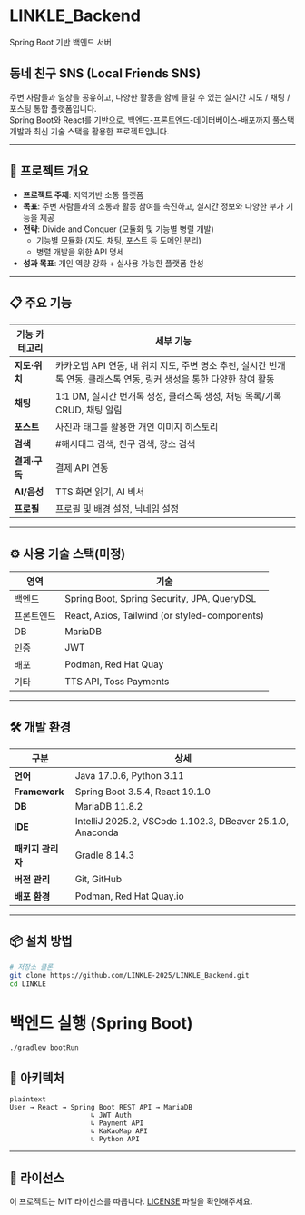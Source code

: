# LINKLE_Backend
Spring Boot 기반 백엔드 서버


## 동네 친구 SNS (Local Friends SNS)

주변 사람들과 일상을 공유하고, 다양한 활동을 함께 즐길 수 있는 실시간 지도 / 채팅 / 포스팅 통합 플랫폼입니다.  
Spring Boot와 React를 기반으로, 백엔드-프론트엔드-데이터베이스-배포까지 풀스택 개발과 최신 기술 스택을 활용한 프로젝트입니다.

---

## 📌 프로젝트 개요

- **프로젝트 주제**: 지역기반 소통 플랫폼
- **목표**: 주변 사람들과의 소통과 활동 참여를 촉진하고, 실시간 정보와 다양한 부가 기능을 제공
- **전략**: Divide and Conquer (모듈화 및 기능별 병렬 개발)
  - 기능별 모듈화 (지도, 채팅, 포스트 등 도메인 분리)
  - 병렬 개발을 위한 API 명세
- **성과 목표**: 개인 역량 강화 + 실사용 가능한 플랫폼 완성

---

## 📋 주요 기능

| 기능 카테고리   | 세부 기능                                                                    |
|-----------|--------------------------------------------------------------------------|
| **지도·위치** | 카카오맵 API 연동, 내 위치 지도, 주변 명소 추천, 실시간 번개톡 연동, 클래스톡 연동, 링커 생성을 통한 다양한 참여 활동 |
| **채팅**    | 1:1 DM, 실시간 번개톡 생성, 클래스톡 생성, 채팅 목록/기록 CRUD, 채팅 알림                        |
| **포스트**   | 사진과 태그를 활용한 개인 이미지 히스토리                                                  |
| **검색**    | #해시태그 검색, 친구 검색, 장소 검색                                                   |
| **결제·구독** | 결제 API 연동                                                                |
| **AI/음성** | TTS 화면 읽기, AI 비서                                                         |
| **프로필**   | 프로필 및 배경 설정, 닉네임 설정                                                      |

---


## ⚙ 사용 기술 스택(미정)
| 영역    | 기술                                            |
|-------|-----------------------------------------------|
| 백엔드   | Spring Boot, Spring Security, JPA, QueryDSL   |
| 프론트엔드 | React, Axios, Tailwind (or styled-components) |
| DB    | MariaDB                                       |
| 인증    | JWT                                           |
| 배포    | Podman, Red Hat Quay                          |
| 기타    | TTS API, Toss Payments                        |

---

## 🛠 개발 환경

| 구분            | 상세                                                        |
|---------------|-----------------------------------------------------------|
| **언어**        | Java 17.0.6, Python 3.11                                  |
| **Framework** | Spring Boot 3.5.4, React 19.1.0                           |
| **DB**        | MariaDB 11.8.2                                            |
| **IDE**       | IntelliJ 2025.2, VSCode 1.102.3, DBeaver 25.1.0, Anaconda |
| **패키지 관리자**   | Gradle 8.14.3                                             |
| **버전 관리**     | Git, GitHub                                               |
| **배포 환경**     | Podman, Red Hat Quay.io                                   |

---

## 📦 설치 방법

```bash
# 저장소 클론
git clone https://github.com/LINKLE-2025/LINKLE_Backend.git
cd LINKLE
```

# 백엔드 실행 (Spring Boot)
```
./gradlew bootRun
```

## 🧱 아키텍처
```
plaintext
User → React → Spring Boot REST API → MariaDB
                    ↳ JWT Auth
                    ↳ Payment API
                    ↳ KaKaoMap API
                    ↳ Python API
```
---
## 🪪 라이선스
이 프로젝트는 MIT 라이선스를 따릅니다. [LICENSE](./LICENSE) 파일을 확인해주세요.

